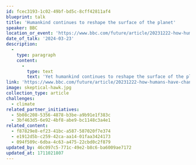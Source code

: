 ```yaml
---
id: fcec3193-1c02-49bf-bd5c-8cff42811af4
blueprint: talk
title: 'Humankind continues to reshape the surface of the planet'
speaker: BBC
location_or_event: 'https://www.bbc.com/future/article/20231222-how-humans-have-changed-earths-surface-in-2023'
date_of_talk: '2024-03-23'
description:
  -
    type: paragraph
    content:
      -
        type: text
        text: 'Yet humankind continues to reshape the surface of the planet — so often at the expense of our future, as in this BBC summary on what we have done in this past year alone (12/27/23)'
link: 'https://www.bbc.com/future/article/20231222-how-humans-have-changed-earths-surface-in-2023'
image: skeptical-hawk.jpg
collection_type: article
challenges:
  - climate
related_partner_initiatives:
  - 5b08c208-5356-4878-b3be-a9b91e1f383c
  - 3bf463d5-6e92-4bf8-abe9-bc1148c3a4e1
related_content:
  - f87829e8-ef23-41bc-a587-587020f7e374
  - e1912d5b-c259-42ca-aa14-01faa3424173
  - 094f509c-6dba-4c63-a475-22cbd0c2f879
updated_by: 46c097c5-771c-49e2-b8c6-ba6009ae7172
updated_at: 1711021807
---
```

